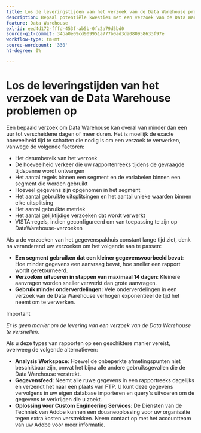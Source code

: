 ```yaml
---
title: Los de leveringstijden van het verzoek van de Data Warehouse problemen op
description: Bepaal potentiële kwesties met een verzoek van de Data Warehouse dat leveringstijden kan verlengen.
feature: Data Warehouse
exl-id: eed4d172-fffd-453f-ab5b-0fc2a79d5bd0
source-git-commit: 34ba0e09cd909951a777b0ad3da080958633f97e
workflow-type: tm+mt
source-wordcount: '330'
ht-degree: 0%

---
```


# Los de leveringstijden van het verzoek van de Data Warehouse problemen op

Een bepaald verzoek om Data Warehouse kan overal van minder dan een uur tot verscheidene dagen of meer duren. Het is moeilijk de exacte hoeveelheid tijd te schatten die nodig is om een verzoek te verwerken, vanwege de volgende factoren:

* Het datumbereik van het verzoek
* De hoeveelheid verkeer die uw rapportenreeks tijdens de gevraagde tijdspanne wordt ontvangen
* Het aantal regels binnen een segment en de variabelen binnen een segment die worden gebruikt
* Hoeveel gegevens zijn opgenomen in het segment
* Het aantal gebruikte uitsplitsingen en het aantal unieke waarden binnen elke uitsplitsing
* Het aantal gebruikte metriek
* Het aantal gelijktijdige verzoeken dat wordt verwerkt
* VISTA-regels, indien geconfigureerd om van toepassing te zijn op DataWarehouse-verzoeken

Als u de verzoeken van het gegevenspakhuis constant lange tijd ziet, denk na veranderend uw verzoeken om het volgende aan te passen:

* **Een segment gebruiken dat een kleiner gegevensvoorbeeld bevat**: Hoe minder gegevens een aanvraag bevat, hoe sneller een rapport wordt geretourneerd.
* **Verzoeken uitvoeren in stappen van maximaal 14 dagen**: Kleinere aanvragen worden sneller verwerkt dan grote aanvragen.
* **Gebruik minder onderverdelingen:** Vele onderverdelingen in een verzoek van de Data Warehouse verhogen exponentieel de tijd het neemt om te verwerken.

>[!IMPORTANT]
>
> *Er is geen manier om de levering van een verzoek van de Data Warehouse te versnellen.*

Als u deze types van rapporten op een geschiktere manier vereist, overweeg de volgende alternatieven:

* **Analysis Workspace**: Hoewel de onbeperkte afmetingspunten niet beschikbaar zijn, omvat het bijna alle andere gebruiksgevallen die de Data Warehouse verstrekt.
* **Gegevensfeed**: Neemt alle ruwe gegevens in een rapportreeks dagelijks en verzendt het naar een plaats van FTP. U kunt deze gegevens vervolgens in uw eigen database importeren en query&#39;s uitvoeren om de gegevens te verkrijgen die u zoekt.
* **Oplossing voor Custom Engineering Services**: De Diensten van de Techniek van Adobe kunnen een douaneoplossing voor uw organisatie tegen extra kosten verstrekken. Neem contact op met het accountteam van uw Adobe voor meer informatie.
